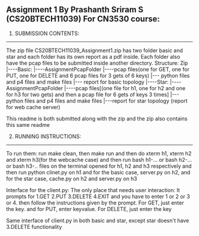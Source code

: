 Assignment 1 By Prashanth Sriram S (CS20BTECH11039) For CN3530 course:
------------------------------------------------------------------------
1. SUBMISSION CONTENTS:
-----------------------
The zip file CS20BTECH11039_Assignment1.zip has two folder basic and star and each folder has its own report as a pdf inside.
Each folder also have the pcap files to be submitted inside another directory. Structure:
Zip
|----Basic:
        |----AssignmentPcapFolder
                    |----pcap files(one for GET, one for PUT, one for DELETE and 6 pcap files for 3 gets of 6 keys)
        |--- python files and p4 files and make files
        |--- report for basic topology
|----Star:
        |----AssignmentPcapFolder
                    |----pcap files[(one file for h1, one for h2 and one for h3 for two gets) and then a pcap file for 6 gets of keys 3 times]
        |---python files and p4 files and make files
        |---report for star topology (report for web cache server)

This readme is both submitted along with the zip and the zip also contains this same readme

2. RUNNING INSTRUCTIONS:
-------------------------
To run them: run make clean, then make run and then do xterm h1, xterm h2 and xterm h3(for the webcache case) and then run bash h1-... or bash h2-... or bash h3-.. files on the terminal opened for h1, h2 and h3 respectively and then run python clinet.py on h1 and for the basic case, server.py on h2, and for the star case, cache.py on h2 and server.py on h3

Interface for the client.py: The only place that needs user interaction:
It prompts for 1.GET 2.PUT 3.DELETE 4.EXIT and you have to enter 1 or 2 or 3 or 4. then follow the instructions given by the prompt. 
For GET, just enter the key. and for PUT, enter key<space>value. For DELETE, just enter the key

Same interface of client.py in both basic and star, except star doesn't have 3.DELETE functionality
